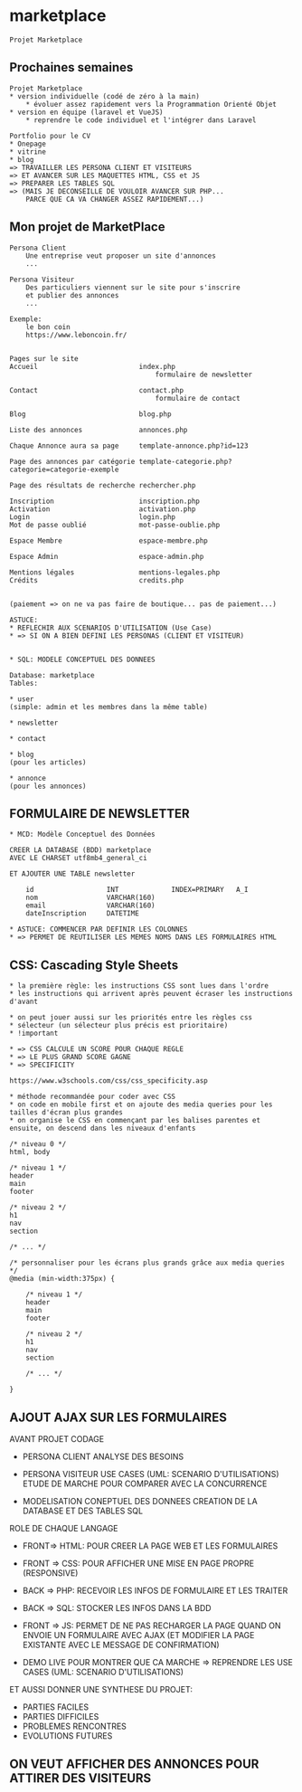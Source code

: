 # marketplace

    Projet Marketplace


## Prochaines semaines

    Projet Marketplace
    * version individuelle (codé de zéro à la main)
        * évoluer assez rapidement vers la Programmation Orienté Objet
    * version en équipe (laravel et VueJS)
        * reprendre le code individuel et l'intégrer dans Laravel

    Portfolio pour le CV
    * Onepage
    * vitrine
    * blog
    => TRAVAILLER LES PERSONA CLIENT ET VISITEURS
    => ET AVANCER SUR LES MAQUETTES HTML, CSS et JS
    => PREPARER LES TABLES SQL
    => (MAIS JE DECONSEILLE DE VOULOIR AVANCER SUR PHP... 
        PARCE QUE CA VA CHANGER ASSEZ RAPIDEMENT...)


## Mon projet de MarketPlace


    Persona Client
        Une entreprise veut proposer un site d'annonces
        ...

    Persona Visiteur
        Des particuliers viennent sur le site pour s'inscrire
        et publier des annonces
        ...

    Exemple: 
        le bon coin
        https://www.leboncoin.fr/


    Pages sur le site
    Accueil                         index.php
                                        formulaire de newsletter

    Contact                         contact.php
                                        formulaire de contact

    Blog                            blog.php

    Liste des annonces              annonces.php

    Chaque Annonce aura sa page     template-annonce.php?id=123

    Page des annonces par catégorie template-categorie.php?categorie=categorie-exemple

    Page des résultats de recherche rechercher.php

    Inscription                     inscription.php
    Activation                      activation.php
    Login                           login.php
    Mot de passe oublié             mot-passe-oublie.php

    Espace Membre                   espace-membre.php

    Espace Admin                    espace-admin.php

    Mentions légales                mentions-legales.php
    Crédits                         credits.php


    (paiement => on ne va pas faire de boutique... pas de paiement...)

    ASTUCE:
    * REFLECHIR AUX SCENARIOS D'UTILISATION (Use Case)
    * => SI ON A BIEN DEFINI LES PERSONAS (CLIENT ET VISITEUR)


    * SQL: MODELE CONCEPTUEL DES DONNEES

    Database: marketplace
    Tables:     

    * user        
    (simple: admin et les membres dans la même table)

    * newsletter

    * contact

    * blog
    (pour les articles)

    * annonce
    (pour les annonces)


## FORMULAIRE DE NEWSLETTER

    * MCD: Modèle Conceptuel des Données

    CREER LA DATABASE (BDD) marketplace 
    AVEC LE CHARSET utf8mb4_general_ci

    ET AJOUTER UNE TABLE newsletter

        id                  INT             INDEX=PRIMARY   A_I
        nom                 VARCHAR(160)
        email               VARCHAR(160)
        dateInscription     DATETIME

    * ASTUCE: COMMENCER PAR DEFINIR LES COLONNES
    * => PERMET DE REUTILISER LES MEMES NOMS DANS LES FORMULAIRES HTML

## CSS: Cascading Style Sheets

    * la première règle: les instructions CSS sont lues dans l'ordre
    * les instructions qui arrivent après peuvent écraser les instructions d'avant

    * on peut jouer aussi sur les priorités entre les règles css
    * sélecteur (un sélecteur plus précis est prioritaire)
    * !important

    * => CSS CALCULE UN SCORE POUR CHAQUE REGLE
    * => LE PLUS GRAND SCORE GAGNE
    * => SPECIFICITY

    https://www.w3schools.com/css/css_specificity.asp

    * méthode recommandée pour coder avec CSS
    * on code en mobile first et on ajoute des media queries pour les tailles d'écran plus grandes
    * on organise le CSS en commençant par les balises parentes et ensuite, on descend dans les niveaux d'enfants

    /* niveau 0 */
    html, body

    /* niveau 1 */
    header
    main
    footer

    /* niveau 2 */
    h1
    nav
    section

    /* ... */

    /* personnaliser pour les écrans plus grands grâce aux media queries */
    @media (min-width:375px) {

        /* niveau 1 */
        header
        main
        footer

        /* niveau 2 */
        h1
        nav
        section

        /* ... */

    }


## AJOUT AJAX SUR LES FORMULAIRES


AVANT PROJET CODAGE
* PERSONA CLIENT
    ANALYSE DES BESOINS
* PERSONA VISITEUR
    USE CASES (UML: SCENARIO D'UTILISATIONS)
    ETUDE DE MARCHE POUR COMPARER AVEC LA CONCURRENCE

* MODELISATION CONEPTUEL DES DONNEES
    CREATION DE LA DATABASE ET DES TABLES SQL

ROLE DE CHAQUE LANGAGE
* FRONT=> HTML:     POUR CREER LA PAGE WEB ET LES FORMULAIRES 
* FRONT => CSS:     POUR AFFICHER UNE MISE EN PAGE PROPRE (RESPONSIVE)
* BACK => PHP:      RECEVOIR LES INFOS DE FORMULAIRE ET LES TRAITER
* BACK => SQL:      STOCKER LES INFOS DANS LA BDD
* FRONT => JS:      PERMET DE NE PAS RECHARGER LA PAGE 
                QUAND ON ENVOIE UN FORMULAIRE AVEC AJAX 
                (ET MODIFIER LA PAGE EXISTANTE AVEC LE MESSAGE DE CONFIRMATION)

* DEMO LIVE POUR MONTRER QUE CA MARCHE
    => REPRENDRE LES USE CASES (UML: SCENARIO D'UTILISATIONS)

ET AUSSI DONNER UNE SYNTHESE DU PROJET:
* PARTIES FACILES
* PARTIES DIFFICILES
* PROBLEMES RENCONTRES
* EVOLUTIONS FUTURES

## ON VEUT AFFICHER DES ANNONCES POUR ATTIRER DES VISITEURS



